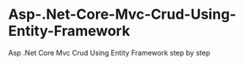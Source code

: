 # Asp-.Net-Core-Mvc-Crud-Using-Entity-Framework
Asp .Net Core Mvc Crud Using Entity Framework step by step
